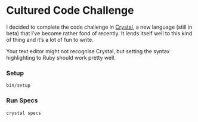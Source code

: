 # Cultured Code Challenge

I decided to complete the code challenge in [Crystal](https://crystal-lang.org), a new language (still in beta) that I’ve become rather fond of recently. It lends itself well to this kind of thing and it’s a lot of fun to write.

Your text editor might not recognise Crystal, but setting the syntax highlighting to Ruby should work pretty well.

### Setup

```
bin/setup
```

### Run Specs

```
crystal specs
```